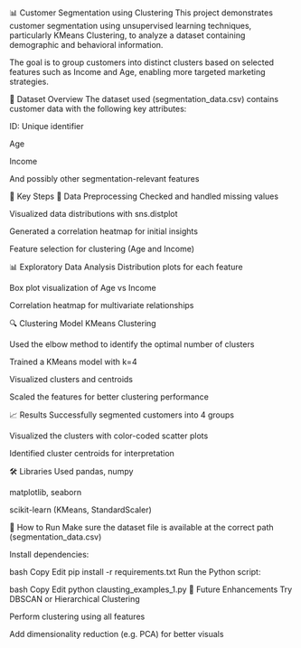 📊 Customer Segmentation using Clustering
This project demonstrates customer segmentation using unsupervised learning techniques, particularly KMeans Clustering, to analyze a dataset containing demographic and behavioral information.

The goal is to group customers into distinct clusters based on selected features such as Income and Age, enabling more targeted marketing strategies.

🧾 Dataset Overview
The dataset used (segmentation_data.csv) contains customer data with the following key attributes:

ID: Unique identifier

Age

Income

And possibly other segmentation-relevant features

🧪 Key Steps
🧼 Data Preprocessing
Checked and handled missing values

Visualized data distributions with sns.distplot

Generated a correlation heatmap for initial insights

Feature selection for clustering (Age and Income)

📊 Exploratory Data Analysis
Distribution plots for each feature

Box plot visualization of Age vs Income

Correlation heatmap for multivariate relationships

🔍 Clustering Model
KMeans Clustering

Used the elbow method to identify the optimal number of clusters

Trained a KMeans model with k=4

Visualized clusters and centroids

Scaled the features for better clustering performance

📈 Results
Successfully segmented customers into 4 groups

Visualized the clusters with color-coded scatter plots

Identified cluster centroids for interpretation

🛠 Libraries Used
pandas, numpy

matplotlib, seaborn

scikit-learn (KMeans, StandardScaler)

📌 How to Run
Make sure the dataset file is available at the correct path (segmentation_data.csv)

Install dependencies:

bash
Copy
Edit
pip install -r requirements.txt
Run the Python script:

bash
Copy
Edit
python clausting_examples_1.py
🚀 Future Enhancements
Try DBSCAN or Hierarchical Clustering

Perform clustering using all features

Add dimensionality reduction (e.g. PCA) for better visuals

